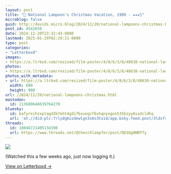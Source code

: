 ```yaml
---
layout: post
title: "🍿 National Lampoon's Christmas Vacation, 1989 - ★★★½"
microblog: false
guid: http://davids.micro.blog/2024/12/20/national-lampoons-christmas.html
post_id: 4542650
date: 2024-12-20T23:32:43-0800
lastmod: 2025-01-29T02:29:21-0800
type: post
categories:
- "Letterboxd"
images:
- https://a.ltrbxd.com/resized/film-poster/4/8/6/3/8/48638-national-lampoon-s-christmas-vacation-0-600-0-900-crop.jpg?v=e91c94d094
photos:
- https://a.ltrbxd.com/resized/film-poster/4/8/6/3/8/48638-national-lampoon-s-christmas-vacation-0-600-0-900-crop.jpg?v=e91c94d094
photos_with_metadata:
- url: https://a.ltrbxd.com/resized/film-poster/4/8/6/3/8/48638-national-lampoon-s-christmas-vacation-0-600-0-900-crop.jpg?v=e91c94d094
  width: 600
  height: 900
url: /2024/12/20/national-lampoons-christmas.html
mastodon:
  id: 113689648639764270
bluesky:
  id: bafyreihzxptagd3b7eht4gdi7bxuoqzf6vhqnyngon535bzyy6sa3cldhq
  url: 'at://did:plc:7rlydg6zzdewlgn3s6s3txid/app.bsky.feed.post/3ldsf4ntii52e'
threads:
  id: 18046721405134398
  url: https://www.threads.net/@theschlaepfer/post/DD1Qg0WNTfy
---
```

 <p><img src="https://a.ltrbxd.com/resized/film-poster/4/8/6/3/8/48638-national-lampoon-s-christmas-vacation-0-600-0-900-crop.jpg?v=e91c94d094"/></p> <p>(Watched this a few weeks ago, just now logging it.)</p> 
<p><a href="https://letterboxd.com/theschlaepfer/film/national-lampoons-christmas-vacation/1/">View on Letterboxd →</a></p>
